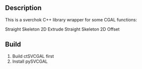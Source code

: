 ## Description

This is a sverchok C++ library wrapper for some CGAL functions:

Straight Skeleton 2D Extrude
Straight Skeleton 2D Offset

## Build

1. Build ctSVCGAL first
2. Install pySVCGAL